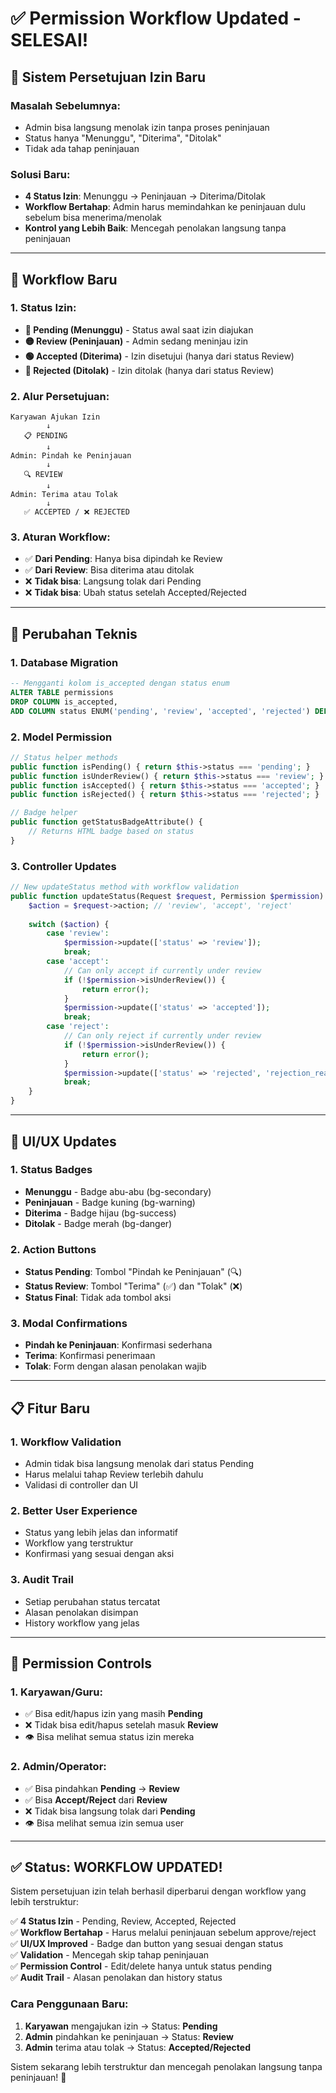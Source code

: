 # ✅ Permission Workflow Updated - SELESAI!

## 🔄 **Sistem Persetujuan Izin Baru**

### **Masalah Sebelumnya:**
- Admin bisa langsung menolak izin tanpa proses peninjauan
- Status hanya "Menunggu", "Diterima", "Ditolak"
- Tidak ada tahap peninjauan

### **Solusi Baru:**
- **4 Status Izin**: Menunggu → Peninjauan → Diterima/Ditolak
- **Workflow Bertahap**: Admin harus memindahkan ke peninjauan dulu sebelum bisa menerima/menolak
- **Kontrol yang Lebih Baik**: Mencegah penolakan langsung tanpa peninjauan

---

## 🔄 **Workflow Baru**

### **1. Status Izin:**
- **🔘 Pending (Menunggu)** - Status awal saat izin diajukan
- **🟡 Review (Peninjauan)** - Admin sedang meninjau izin
- **🟢 Accepted (Diterima)** - Izin disetujui (hanya dari status Review)
- **🔴 Rejected (Ditolak)** - Izin ditolak (hanya dari status Review)

### **2. Alur Persetujuan:**
```
Karyawan Ajukan Izin
        ↓
   📋 PENDING
        ↓
Admin: Pindah ke Peninjauan
        ↓
   🔍 REVIEW
        ↓
Admin: Terima atau Tolak
        ↓
   ✅ ACCEPTED / ❌ REJECTED
```

### **3. Aturan Workflow:**
- ✅ **Dari Pending**: Hanya bisa dipindah ke Review
- ✅ **Dari Review**: Bisa diterima atau ditolak
- ❌ **Tidak bisa**: Langsung tolak dari Pending
- ❌ **Tidak bisa**: Ubah status setelah Accepted/Rejected

---

## 🔧 **Perubahan Teknis**

### **1. Database Migration**
```sql
-- Mengganti kolom is_accepted dengan status enum
ALTER TABLE permissions 
DROP COLUMN is_accepted,
ADD COLUMN status ENUM('pending', 'review', 'accepted', 'rejected') DEFAULT 'pending';
```

### **2. Model Permission**
```php
// Status helper methods
public function isPending() { return $this->status === 'pending'; }
public function isUnderReview() { return $this->status === 'review'; }
public function isAccepted() { return $this->status === 'accepted'; }
public function isRejected() { return $this->status === 'rejected'; }

// Badge helper
public function getStatusBadgeAttribute() {
    // Returns HTML badge based on status
}
```

### **3. Controller Updates**
```php
// New updateStatus method with workflow validation
public function updateStatus(Request $request, Permission $permission) {
    $action = $request->action; // 'review', 'accept', 'reject'
    
    switch ($action) {
        case 'review':
            $permission->update(['status' => 'review']);
            break;
        case 'accept':
            // Can only accept if currently under review
            if (!$permission->isUnderReview()) {
                return error();
            }
            $permission->update(['status' => 'accepted']);
            break;
        case 'reject':
            // Can only reject if currently under review
            if (!$permission->isUnderReview()) {
                return error();
            }
            $permission->update(['status' => 'rejected', 'rejection_reason' => $request->rejection_reason]);
            break;
    }
}
```

---

## 🎨 **UI/UX Updates**

### **1. Status Badges**
- **Menunggu** - Badge abu-abu (bg-secondary)
- **Peninjauan** - Badge kuning (bg-warning)
- **Diterima** - Badge hijau (bg-success)
- **Ditolak** - Badge merah (bg-danger)

### **2. Action Buttons**
- **Status Pending**: Tombol "Pindah ke Peninjauan" (🔍)
- **Status Review**: Tombol "Terima" (✅) dan "Tolak" (❌)
- **Status Final**: Tidak ada tombol aksi

### **3. Modal Confirmations**
- **Pindah ke Peninjauan**: Konfirmasi sederhana
- **Terima**: Konfirmasi penerimaan
- **Tolak**: Form dengan alasan penolakan wajib

---

## 📋 **Fitur Baru**

### **1. Workflow Validation**
- Admin tidak bisa langsung menolak dari status Pending
- Harus melalui tahap Review terlebih dahulu
- Validasi di controller dan UI

### **2. Better User Experience**
- Status yang lebih jelas dan informatif
- Workflow yang terstruktur
- Konfirmasi yang sesuai dengan aksi

### **3. Audit Trail**
- Setiap perubahan status tercatat
- Alasan penolakan disimpan
- History workflow yang jelas

---

## 🔐 **Permission Controls**

### **1. Karyawan/Guru:**
- ✅ Bisa edit/hapus izin yang masih **Pending**
- ❌ Tidak bisa edit/hapus setelah masuk **Review**
- 👁️ Bisa melihat semua status izin mereka

### **2. Admin/Operator:**
- ✅ Bisa pindahkan **Pending** → **Review**
- ✅ Bisa **Accept/Reject** dari **Review**
- ❌ Tidak bisa langsung tolak dari **Pending**
- 👁️ Bisa melihat semua izin semua user

---

## ✅ **Status: WORKFLOW UPDATED!**

Sistem persetujuan izin telah berhasil diperbarui dengan workflow yang lebih terstruktur:

✅ **4 Status Izin** - Pending, Review, Accepted, Rejected  
✅ **Workflow Bertahap** - Harus melalui peninjauan sebelum approve/reject  
✅ **UI/UX Improved** - Badge dan button yang sesuai dengan status  
✅ **Validation** - Mencegah skip tahap peninjauan  
✅ **Permission Control** - Edit/delete hanya untuk status pending  
✅ **Audit Trail** - Alasan penolakan dan history status  

### **Cara Penggunaan Baru:**

1. **Karyawan** mengajukan izin → Status: **Pending**
2. **Admin** pindahkan ke peninjauan → Status: **Review**  
3. **Admin** terima atau tolak → Status: **Accepted/Rejected**

Sistem sekarang lebih terstruktur dan mencegah penolakan langsung tanpa peninjauan! 🎉